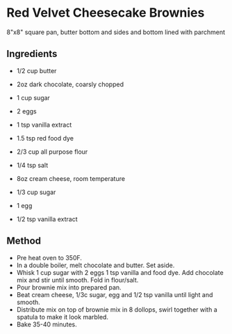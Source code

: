 # Red Velvet Cheesecake Brownies

8"x8" square pan, butter bottom and sides and bottom lined with parchment

## Ingredients

- 1/2 cup butter
- 2oz dark chocolate, coarsly chopped
- 1 cup sugar
- 2 eggs
- 1 tsp vanilla extract
- 1.5 tsp red food dye
- 2/3 cup all purpose flour
- 1/4 tsp salt

- 8oz cream cheese, room temperature
- 1/3 cup sugar
- 1 egg
- 1/2 tsp vanilla extract

## Method

- Pre heat oven to 350F.
- In a double boiler, melt chocolate and butter. Set aside.
- Whisk 1 cup sugar with 2 eggs 1 tsp vanilla and food dye. Add chocolate mix and stir until smooth. Fold in flour/salt.
- Pour brownie mix into prepared pan.
- Beat cream cheese, 1/3c sugar, egg and 1/2 tsp vanilla until light and smooth.
- Distribute mix on top of brownie mix in 8 dollops, swirl together with a spatula to make it look marbled.
- Bake 35-40 minutes.
